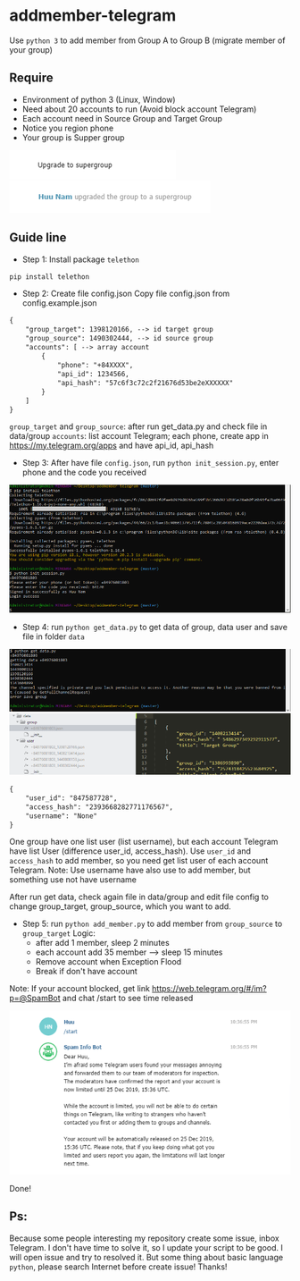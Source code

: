 # addmember-telegram
Use `python 3` to add member from Group A to Group B (migrate member of your group)


## Require
* Environment of python 3 (Linux, Window)
* Need about 20 accounts to run (Avoid block account Telegram)
* Each account need in Source Group and Target Group
* Notice you region phone
* Your group is Supper group

![Supper group](images/note_tele.png)
![Upgraded Supper group](images/note_tele2.png)

## Guide line

* Step 1: Install package `telethon`
```
pip install telethon
```

* Step 2: Create file config.json
Copy file config.json from config.example.json

```
{
	"group_target": 1398120166, --> id target group
	"group_source": 1490302444, --> id source group
	"accounts": [ --> array account
		{
			"phone": "+84XXXX",
			"api_id": 1234566,
			"api_hash": "57c6f3c72c2f21676d53be2eXXXXXX"
		}
	]
}
```
`group_target` and `group_source`: after run get_data.py and check file in data/group
`accounts`: list account Telegram; each phone, create app in https://my.telegram.org/apps and have api_id, api_hash

* Step 3: After have file `config.json`, run `python init_session.py`, enter phone and the code you received

![Init session](images/step1.png)

* Step 4: run `python get_data.py` to get data of group, data user and save file in folder `data`

![Get data](images/step2.png)
![Data after Get](images/data_step2.png)

```
{
    "user_id": "847587728",
    "access_hash": "2393668282771176567",
    "username": "None"
}
```
One group have one list user (list username), but each account Telegram have list User (difference user_id, access_hash). Use `user_id` and `access_hash` to add member, so you need get list user of each account Telegram.
Note: Use username have also use to add member, but something use not have username

After run get data, check again file in data/group and edit file config to change group_target, group_source, which you want to add.

* Step 5: run `python add_member.py` to add member from `group_source` to `group_target`
Logic: 
	* after add 1 member, sleep 2 minutes
	* each account add 35 member --> sleep 15 minutes
	* Remove account when Exception Flood
	* Break if don't have account

Note: If your account blocked, get link https://web.telegram.org/#/im?p=@SpamBot and chat /start to see time released

![Get data](images/block.png)

Done!

## Ps: 
Because some people interesting my repository create some issue, inbox Telegram. I don't have time to solve it, so I update your script to be good. I will open issue and try to resolved it. But some thing about basic language `python`, please search Internet before create issue! Thanks!